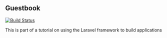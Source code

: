 ## Guestbook

[![Build Status](https://travis-ci.org/awinwood/guestbook.png?branch=master)](https://travis-ci.org/awinwood/guestbook)

This is part of a tutorial on using the Laravel framework to build applications
